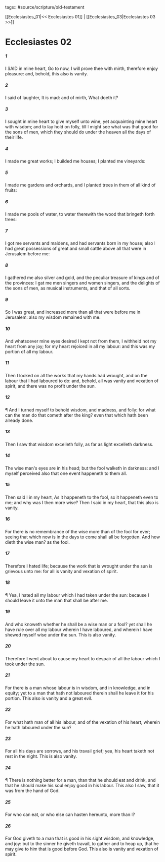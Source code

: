 tags:: #source/scripture/old-testament

[[Ecclesiastes_01|<< Ecclesiastes 01]] | [[Ecclesiastes_03|Ecclesiastes 03 >>]]

# Ecclesiastes 02

##### 1

I SAID in mine heart, Go to now, I will prove thee with mirth, therefore enjoy pleasure: and, behold, this also is vanity.

##### 2

I said of laughter, It is mad: and of mirth, What doeth it?

##### 3

I sought in mine heart to give myself unto wine, yet acquainting mine heart with wisdom; and to lay hold on folly, till I might see what was that good for the sons of men, which they should do under the heaven all the days of their life.

##### 4

I made me great works; I builded me houses; I planted me vineyards:

##### 5

I made me gardens and orchards, and I planted trees in them of all kind of fruits:

##### 6

I made me pools of water, to water therewith the wood that bringeth forth trees:

##### 7

I got me servants and maidens, and had servants born in my house; also I had great possessions of great and small cattle above all that were in Jerusalem before me:

##### 8

I gathered me also silver and gold, and the peculiar treasure of kings and of the provinces: I gat me men singers and women singers, and the delights of the sons of men, as musical instruments, and that of all sorts.

##### 9

So I was great, and increased more than all that were before me in Jerusalem: also my wisdom remained with me.

##### 10

And whatsoever mine eyes desired I kept not from them, I withheld not my heart from any joy; for my heart rejoiced in all my labour: and this was my portion of all my labour.

##### 11

Then I looked on all the works that my hands had wrought, and on the labour that I had laboured to do: and, behold, all was vanity and vexation of spirit, and there was no profit under the sun.

##### 12

¶ And I turned myself to behold wisdom, and madness, and folly: for what can the man do that cometh after the king? even that which hath been already done.

##### 13

Then I saw that wisdom excelleth folly, as far as light excelleth darkness.

##### 14

The wise man's eyes are in his head; but the fool walketh in darkness: and I myself perceived also that one event happeneth to them all.

##### 15

Then said I in my heart, As it happeneth to the fool, so it happeneth even to me; and why was I then more wise? Then I said in my heart, that this also is vanity.

##### 16

For there is no remembrance of the wise more than of the fool for ever; seeing that which now is in the days to come shall all be forgotten. And how dieth the wise man? as the fool.

##### 17

Therefore I hated life; because the work that is wrought under the sun is grievous unto me: for all is vanity and vexation of spirit.

##### 18

¶ Yea, I hated all my labour which I had taken under the sun: because I should leave it unto the man that shall be after me.

##### 19

And who knoweth whether he shall be a wise man or a fool? yet shall he have rule over all my labour wherein I have laboured, and wherein I have shewed myself wise under the sun. This is also vanity.

##### 20

Therefore I went about to cause my heart to despair of all the labour which I took under the sun.

##### 21

For there is a man whose labour is in wisdom, and in knowledge, and in equity; yet to a man that hath not laboured therein shall he leave it for his portion. This also is vanity and a great evil.

##### 22

For what hath man of all his labour, and of the vexation of his heart, wherein he hath laboured under the sun?

##### 23

For all his days are sorrows, and his travail grief; yea, his heart taketh not rest in the night. This is also vanity.

##### 24

¶ There is nothing better for a man, than that he should eat and drink, and that he should make his soul enjoy good in his labour. This also I saw, that it was from the hand of God.

##### 25

For who can eat, or who else can hasten hereunto, more than I?

##### 26

For God giveth to a man that is good in his sight wisdom, and knowledge, and joy: but to the sinner he giveth travail, to gather and to heap up, that he may give to him that is good before God. This also is vanity and vexation of spirit.
